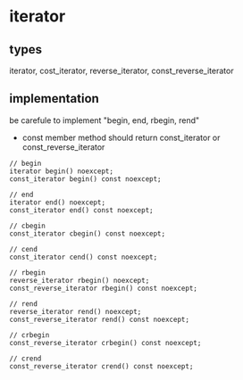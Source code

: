 # iterator

## types

iterator, cost\_iterator, reverse\_iterator, const\_reverse\_iterator

## implementation

be carefule to implement "begin, end, rbegin, rend"
* const member method should return const\_iterator or const\_reverse\_iterator

```
// begin
iterator begin() noexcept;
const_iterator begin() const noexcept;

// end
iterator end() noexcept;
const_iterator end() const noexcept;

// cbegin
const_iterator cbegin() const noexcept;

// cend
const_iterator cend() const noexcept;

// rbegin
reverse_iterator rbegin() noexcept;
const_reverse_iterator rbegin() const noexcept;

// rend
reverse_iterator rend() noexcept;
const_reverse_iterator rend() const noexcept;

// crbegin
const_reverse_iterator crbegin() const noexcept;

// crend
const_reverse_iterator crend() const noexcept;
```
